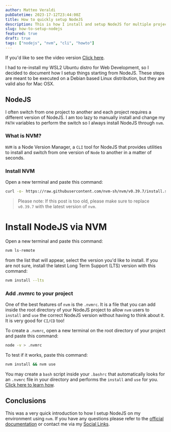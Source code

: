 ```yaml
---
author: Matteo Veraldi
pubDatetime: 2023-17-12T23:44:00Z
title: How to quickly setup NodeJS
description: This is how I install and setup NodeJS for multiple projects on my WSL2 using Ubuntu via nvm cli.
slug: how-to-setup-nodejs
featured: true
draft: true
tags: ["nodejs", "nvm", "cli", "howto"]
---
```


If you'd like to see the video version [Click here](https://bit.ly/mattveraldi-setup-nodejs-yt).

I had to re-install my WSL2 Ubuntu distro for Web Development, so I decided to document how I setup things starting from NodeJS.
These steps are meant to be executed on a Debian based Linux distribution, but they are valid also for Mac OSX.

## NodeJS

I often switch from one project to another and each project requires a different version of NodeJS. I am too lazy to manually install and change my `PATH` variables to perform the switch so I always install NodeJS through `nvm`.

### What is NVM?

`NVM` is a Node Version Manager, a `CLI` tool for NodeJS that provides utilities to install and switch from one version of `Node` to another in a matter of seconds.

### Install NVM

Open a new terminal and paste this command:

```bash
curl -o- https://raw.githubusercontent.com/nvm-sh/nvm/v0.39.7/install.sh | bash
```

> Please note: If this post is too old, please make sure to replace `v0.39.7` with the latest version of `nvm`.

# Install NodeJS via NVM

Open a new terminal and paste this command:

```bash
nvm ls-remote
```

from the list that will appear, select the version you'd like to install. If you are not sure, install the latest Long Term Support (LTS) version with this command:

```bash
nvm install --lts
```

### Add .nvmrc to your project

One of the best features of `nvm` is the `.nvmrc`. It is a file that you can add inside the root directory of your NodeJS project to allow `nvm` users to `install` and `use` the correct NodeJS version without having to think about it. It is very good for `CI/CD` too!

To create a `.nvmrc`, open a new terminal on the root directory of your project and paste this command:

```bash
node -v > .nvmrc
```

To test if it works, paste this command:

```bash
nvm install && nvm use
```

You may create a `bash` script inside your `.bashrc` that automatically looks for an `.nvmrc` file in your directory and performs the `install` and `use` for you. [Click here to learn how](https://github.com/nvm-sh/nvm?tab=readme-ov-file#calling-nvm-use-automatically-in-a-directory-with-a-nvmrc-file).

## Conclusions

This was a very quick introduction to how I setup NodeJS on my environment using `nvm`. If you have any questions please refer to the [official documentation](https://github.com/nvm-sh/nvm) or contact me via my [Social Links](/).

